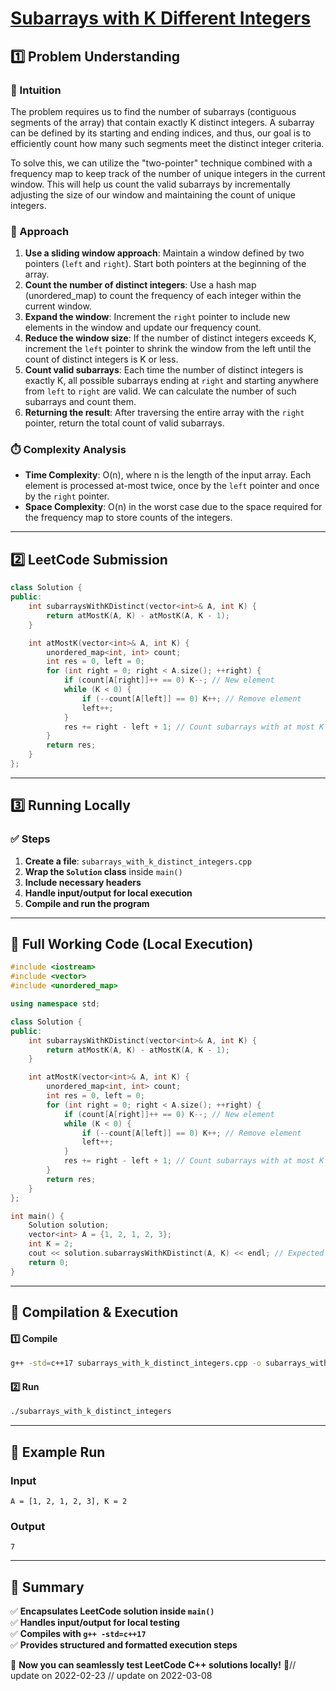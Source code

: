 # **[Subarrays with K Different Integers](https://leetcode.com/problems/subarrays-with-k-different-integers/description/)**  

## **1️⃣ Problem Understanding**  
### **📌 Intuition**  
The problem requires us to find the number of subarrays (contiguous segments of the array) that contain exactly K distinct integers. A subarray can be defined by its starting and ending indices, and thus, our goal is to efficiently count how many such segments meet the distinct integer criteria.  

To solve this, we can utilize the "two-pointer" technique combined with a frequency map to keep track of the number of unique integers in the current window. This will help us count the valid subarrays by incrementally adjusting the size of our window and maintaining the count of unique integers.  

### **🚀 Approach**  
1. **Use a sliding window approach**: Maintain a window defined by two pointers (`left` and `right`). Start both pointers at the beginning of the array.
2. **Count the number of distinct integers**: Use a hash map (unordered_map) to count the frequency of each integer within the current window.
3. **Expand the window**: Increment the `right` pointer to include new elements in the window and update our frequency count.
4. **Reduce the window size**: If the number of distinct integers exceeds K, increment the `left` pointer to shrink the window from the left until the count of distinct integers is K or less.
5. **Count valid subarrays**: Each time the number of distinct integers is exactly K, all possible subarrays ending at `right` and starting anywhere from `left` to `right` are valid. We can calculate the number of such subarrays and count them.
6. **Returning the result**: After traversing the entire array with the `right` pointer, return the total count of valid subarrays.

### **⏱️ Complexity Analysis**  
- **Time Complexity**: O(n), where n is the length of the input array. Each element is processed at-most twice, once by the `left` pointer and once by the `right` pointer.
- **Space Complexity**: O(n) in the worst case due to the space required for the frequency map to store counts of the integers.

---  

## **2️⃣ LeetCode Submission**  
```cpp
class Solution {
public:
    int subarraysWithKDistinct(vector<int>& A, int K) {
        return atMostK(A, K) - atMostK(A, K - 1);
    }

    int atMostK(vector<int>& A, int K) {
        unordered_map<int, int> count;
        int res = 0, left = 0;
        for (int right = 0; right < A.size(); ++right) {
            if (count[A[right]]++ == 0) K--; // New element
            while (K < 0) {
                if (--count[A[left]] == 0) K++; // Remove element
                left++;
            }
            res += right - left + 1; // Count subarrays with at most K distinct integers
        }
        return res;
    }
};  
```  

---  

## **3️⃣ Running Locally**  
### **✅ Steps**  
1. **Create a file**: `subarrays_with_k_distinct_integers.cpp`  
2. **Wrap the `Solution` class** inside `main()`  
3. **Include necessary headers**  
4. **Handle input/output for local execution**  
5. **Compile and run the program**  

---  

## **📝 Full Working Code (Local Execution)**  
```cpp
#include <iostream>
#include <vector>
#include <unordered_map>

using namespace std;

class Solution {
public:
    int subarraysWithKDistinct(vector<int>& A, int K) {
        return atMostK(A, K) - atMostK(A, K - 1);
    }

    int atMostK(vector<int>& A, int K) {
        unordered_map<int, int> count;
        int res = 0, left = 0;
        for (int right = 0; right < A.size(); ++right) {
            if (count[A[right]]++ == 0) K--; // New element
            while (K < 0) {
                if (--count[A[left]] == 0) K++; // Remove element
                left++;
            }
            res += right - left + 1; // Count subarrays with at most K distinct integers
        }
        return res;
    }
};

int main() {
    Solution solution;
    vector<int> A = {1, 2, 1, 2, 3};
    int K = 2;
    cout << solution.subarraysWithKDistinct(A, K) << endl; // Expected output: 7
    return 0;
}  
```  

---  

## **🔧 Compilation & Execution**  
#### **1️⃣ Compile**  
```bash
g++ -std=c++17 subarrays_with_k_distinct_integers.cpp -o subarrays_with_k_distinct_integers
```  

#### **2️⃣ Run**  
```bash
./subarrays_with_k_distinct_integers
```  

---  

## **🎯 Example Run**  
### **Input**  
```
A = [1, 2, 1, 2, 3], K = 2
```  
### **Output**  
```
7
```  

---  

## **📌 Summary**  
✅ **Encapsulates LeetCode solution inside `main()`**  
✅ **Handles input/output for local testing**  
✅ **Compiles with `g++ -std=c++17`**  
✅ **Provides structured and formatted execution steps**  

🚀 **Now you can seamlessly test LeetCode C++ solutions locally!** 🚀// update on 2022-02-23
// update on 2022-03-08
